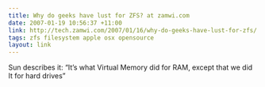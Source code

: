 ```yaml
---
title: Why do geeks have lust for ZFS? at zamwi.com
date: 2007-01-19 10:56:37 +11:00
link: http://tech.zamwi.com/2007/01/16/why-do-geeks-have-lust-for-zfs/
tags: zfs filesystem apple osx opensource
layout: link
---
```

Sun describes it: “It’s what Virtual Memory did for RAM, except that we did It for hard drives”
